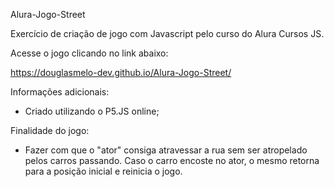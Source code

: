 Alura-Jogo-Street

Exercício de criação de jogo com Javascript pelo curso do Alura Cursos JS.

Acesse o jogo clicando no link abaixo:

https://douglasmelo-dev.github.io/Alura-Jogo-Street/


Informações adicionais:

- Criado utilizando o P5.JS online;

Finalidade do jogo:

- Fazer com que o "ator" consiga atravessar a rua sem ser atropelado pelos carros passando. Caso o carro encoste no ator, o mesmo retorna para a posição inicial e reinicia o jogo.
